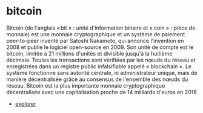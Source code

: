 <!DOCTYPE html>
<html>
<head>
</head>
<body>
<h1>bitcoin</h1>
<p> Bitcoin (de l'anglais « bit » : unité d'information binaire et « coin » : pièce de monnaie) est une monnaie cryptographique et un système de paiement peer-to-peer inventé par Satoshi Nakamoto, qui annonce l'invention en 2008 et publie le logiciel open-source en 2009.
Son unité de compte est le bitcoin, limitée à 21 millions d'unités et divisible jusqu'à la huitième décimale. Toutes les transactions sont vérifiées par les nœuds du réseau et enregistrées dans un registre public infalsifiable appelé « blockchain ». Le système fonctionne sans autorité centrale, ni administrateur unique, mais de manière décentralisée grâce au consensus de l'ensemble des nœuds du réseau. Bitcoin est la plus importante monnaie cryptographique décentralisée avec une capitalisation proche de 14 milliards d'euros en 2016 </p>
<ul class="nav nav-pills">
<li><a href="https://piierreG13.github.io/explorer"> explorer</a></li>
</body>
</html>
